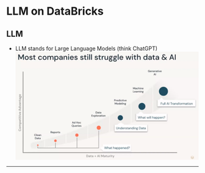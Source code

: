 # LLM on DataBricks

## LLM
* LLM stands for Large Language Models (think ChatGPT)
![](../images/01-ai.png)

---


